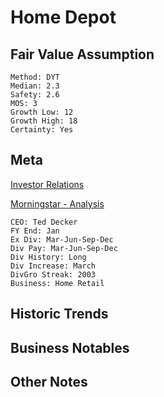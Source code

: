 # Home Depot
## Fair Value Assumption

```
Method: DYT
Median: 2.3
Safety: 2.6
MOS: 3
Growth Low: 12
Growth High: 18
Certainty: Yes
```


## Meta
[Investor Relations](https://ir.homedepot.com/)

[Morningstar - Analysis](https://www.morningstar.com/stocks/xnys/hd/analysis)

~~~
CEO: Ted Decker
FY End: Jan
Ex Div: Mar-Jun-Sep-Dec
Div Pay: Mar-Jun-Sep-Dec
Div History: Long
Div Increase: March
DivGro Streak: 2003
Business: Home Retail
~~~


## Historic Trends


## Business Notables


## Other Notes